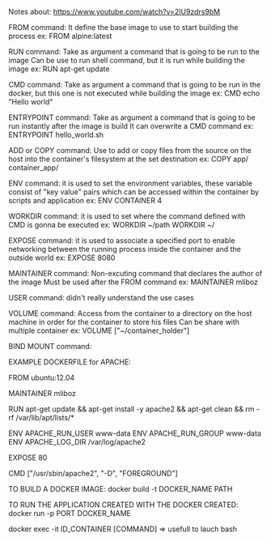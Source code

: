 Notes about: https://www.youtube.com/watch?v=2lU9zdrs9bM

FROM command:
It define the base image to use to start building the process
ex: FROM alpine:latest

RUN command:
Take as argument a command that is going to be run to the image
Can be use to run shell command, but it is run while building the image
ex: RUN apt-get update

CMD command:
Take as argument a command that is going to be run in the docker, but this one
is not executed while building the image
ex: CMD echo "Hello world"

ENTRYPOINT command:
Take as argument a command that is going to be run instantly after the image is build
It can overwrite a CMD command
ex: ENTRYPOINT hello_world.sh

ADD or COPY command:
Use to add or copy files from the source on the host into the container's filesystem at the set destination
ex: COPY app/ container_app/

ENV command:
it is used to set the environment variables, these variable consist of "key value" 
pairs which can be accessed within the container by scripts and application
ex: ENV CONTAINER 4

WORKDIR command:
it is used to set where the command defined with CMD is gonna be executed
ex: WORKDIR ~/path WORKDIR ~/

EXPOSE command:
it is used to associate a specified port to enable networking between the running process
inside the container and the outside world
ex: EXPOSE 8080

MAINTAINER command:
Non-excuting command that declares the author of the image
Must be used after the FROM command
ex: MAINTAINER mliboz

USER command:
didn't really understand the use cases

VOLUME command:
Access from the container to a directory on the host machine in order for the container to store his files
Can be share with multiple container
ex: VOLUME ["~/container_holder"]

BIND MOUNT command:

EXAMPLE DOCKERFILE for APACHE:

FROM ubuntu:12.04

MAINTAINER mliboz

RUN apt-get update && apt-get install -y apache2 && apt-get clean && rm -rf /var/lib/apt/lists/*

ENV APACHE_RUN_USER www-data
ENV APACHE_RUN_GROUP www-data
ENV APACHE_LOG_DIR /var/log/apache2

EXPOSE 80

CMD ["/usr/sbin/apache2", "-D", "FOREGROUND"]


TO BUILD A DOCKER IMAGE:
docker build -t DOCKER_NAME PATH

TO RUN THE APPLICATION CREATED WITH THE DOCKER CREATED:
docker run -p PORT DOCKER_NAME

docker exec -it ID_CONTAINER [COMMAND] => usefull to lauch bash 
